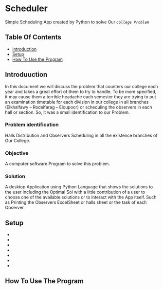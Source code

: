 # Scheduler
Simple Scheduling App created by Python to solve Our *`College Problem`*
## Table Of Contents
* [Introduction](#introduction)
* [Setup](#setup)
* [How To Use the Program](#how_to_use_the_program)
## Introduuction
In this document we will discuss the problem that counters our college each year and takes a great effort of them to try to handle. To be more specified, it may cause them a terrible headache each semester they are trying to put an examination timetable for each division in our college in all branches (Elkhalfawy – Rodelfarag – Eloupoor) or scheduling the observers in each hall or section. So, it was a small identification to our Problem. 
### Problem identification
Halls Distribution and Observers Scheduling in all the existence branches of Our College.
### Objective
A computer software Program to solve this problem.
### Solution
A desktop Application using Python Language that shows the solutions to the user including the Optimal Sol with a little contribution of a user to choose one of the available solutions or to interact with the App itself. Such as Printing the Observers ExcelSheet or halls sheet or the task of each Observer.
## Setup
- 
-
-
-
-
-
-
## How To Use The Program



